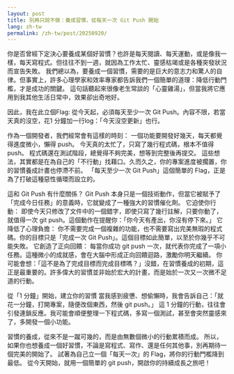 ```yaml
---
layout: post
title: 別再只說不做：養成習慣，從每天一次 Git Push 開始
lang: zh-tw
permalink: /zh-tw/post/20250920/
---
```

你是否曾經下定決心要養成某個好習慣？也許是每天閱讀、每天運動，或是像我一樣，每天寫程式。但往往不到一週，就因為工作太忙、靈感枯竭或是各種突發狀況而宣告失敗。
我們總以為，要養成一個習慣，需要的是巨大的意志力和驚人的自律。但事實上，許多心理學家和效率專家都告訴我們一個簡單的道理：降低行動門檻，才是成功的關鍵。
這句話聽起來很像老生常談的「心靈雞湯」，但當我將它應用到我其他生活日常中，效果卻出奇地好。

因此，我在此立個Flag: 從今天起，必須每天至少一次 Git Push。內容不限，若當天真的沒空，花1 分鐘加一行log：「今天沒空更新」也行。

作為一個開發者，我們經常會有這樣的時刻：
一個功能要開發好幾天，每天都覺得進度微小，懶得 push。
今天真的太忙了，只寫了幾行程式碼，根本不值得 push。
程式碼還在測試階段，總覺得不夠完美，想等到完整後再提交。
這些想法，其實都是在為自己的「不行動」找藉口。久而久之，你的專案進度被擱置，你的習慣養成計畫也停滯不前。
「每天至少一次 Git Push」這個簡單的 Flag，正是為了打破這種惡性循環而設立的。

這和 Git Push 有什麼關係？
Git Push 本身只是一個技術動作，但當它被賦予了「完成今日任務」的意義時，它就變成了一種強大的習慣催化劑。
它迫使你行動： 即使今天只修改了文件中的一個錯字，即使只寫了幾行註解，只要你動了，就值得一次 git push。這個動作在提醒你：「你今天有產出，你沒有停下來。」
它降低了心理負擔： 你不需要完成一個複雜的功能，也不需要寫出完美無瑕的程式碼。你的目標只是「完成一次 Git Push」。這個目標如此簡單，以至於你幾乎不可能失敗。
它創造了正向回饋： 每當你成功 git push 一次，就代表你完成了一項小任務。這種微小的成就感，會在大腦中形成正向回饋迴路，激勵你明天繼續。
你可能會想：「這不是為了完成目標而完成目標嗎？」沒錯，在習慣養成的初期，這正是最重要的。許多偉大的習慣並非始於宏大的計畫，而是始於一次又一次微不足道的行動。

從「1 分鐘」開始，建立你的習慣
當我感到疲憊、想偷懶時，我會告訴自己：「就花一分鐘，打開專案，隨便改個東西，然後 git push。」
這 1 分鐘的行動，往往會引發連鎖反應。我可能會順便整理一下程式碼，多寫一個測試，甚至會突然靈感來了，多開發一個小功能。

習慣的養成，從來不是一蹴可幾的，而是由無數個微小的行動累積而成。
所以，如果你也想養成一個好習慣，不論是寫程式、寫作、還是任何其他事，別再期待一個完美的開始了。
試著為自己立一個「每天一次」的 Flag，將你的行動門檻降到最低。
從今天開始，就用一個簡單的 git push，開啟你的持續成長之旅吧！